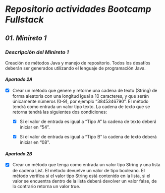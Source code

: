 # ***Repositorio actividades Bootcamp Fullstack***
 
## ***01. Minireto 1***
### ***Descripción del Minireto 1*** 
Creación de métodos Java y manejo de repositorio. Todos los desafíos deberán ser generados utilizando el lenguaje de programación Java.
#### *Apartado 2A*
- [x] Crear un método que genere y retorne una cadena de texto (String) de forma aleatoria con una longitud igual a 10 caracteres, y que serán únicamente números (0-9), por ejemplo “3845346790”. El método tendrá como entrada un valor tipo texto. La cadena de texto que se retorna tendrá las siguientes dos condiciones:

    - [x] Si el valor de entrada es igual a “Tipo A” la cadena de texto deberá iniciar en “54”.

    - [x] Si el valor de entrada es igual a “Tipo B” la cadena de texto deberá iniciar en “08".

#### *Apartado 2B*
- [x] Crear un método que tenga como entrada un valor tipo String y una lista de cadena List<String>. El método devuelve un valor de tipo booleano. El método verifica si el valor tipo String está contenido en la lista, si el valor se encuentra dentro de la lista deberá devolver un valor false, de lo contrario retorna un valor true.
